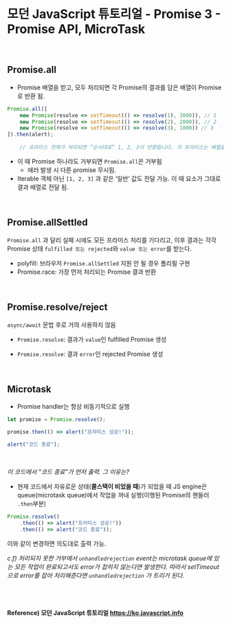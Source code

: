 # 모던 JavaScript 튜토리얼 - Promise 3 - Promise API, MicroTask

<br>

## Promise.all

* Promise 배열을 받고, 모두 처리되면 각 Promise의 결과를 담은 배열이 Promise 로 반환 됨.

```typescript
Promise.all([ 
	new Promise(resolve => setTimeout(() => resolve(1), 3000)), // 1 
	new Promise(resolve => setTimeout(() => resolve(2), 2000)), // 2 
	new Promise(resolve => setTimeout(() => resolve(3), 1000)) // 3
]).then(alert);
    
    // 프라미스 전체가 처리되면 “순서대로” 1, 2, 3이 반환됩니다. 각 프라미스는 배열을 구성하는 요소가 됩니다.
```

* 이 때 Promise 하나라도 거부되면 `Promise.all`은 거부됨
	* 에러 발생 시 다른 promise 무시됨.
* Iterable 객체 아닌 `[1, 2, 3]` 과 같은 ‘일반’ 값도 전달 가능. 이 때 요소가 그대로 결과 배열로 전달 됨.

<br>

## Promise.allSettled

`Promise.all` 과 달리 실패 시에도 모든 프라미스 처리를 기다리고, 이후 결과는 각각 Promise 상태 `fulfilled 또는 rejected`와 `value 또는 error`를 받는다.

* polyfill: 브라우저 `Promise.allSettled` 지원 안 될 경우 폴리필 구현
* Promise.race: 가장 먼저 처리되는 Promise 결과 반환

<br>

## Promise.resolve/reject

`async/await` 문법 후로 거의 사용하지 않음

* `Promise.resolve`: 결과가 `value`인 fulfilled Promise 생성

* `Promise.resolve`: 결과 `error`인 rejected Promise 생성

<br>

## Microtask

* Promise handler는 항상 비동기적으로 실행

```typescript
let promise = Promise.resolve();

promise.then(() => alert("프라미스 성공!"));

alert("코드 종료");
```

<br>

*이 코드에서 “코드 종료”가 먼저 출력. 그 이유는?*

- 현재 코드에서 자유로운 상태(**콜스택이 비었을 때**)가 되었을 때 JS engine은 queue(microtask queue)에서 작업을 꺼내 실행(이행된 Promise의 핸들러 `.then`부분)

```typescript
Promise.resolve()
	.then(() => alert("프라미스 성공!"))
	.then(() => alert("코드 종료"));
```

이와 같이 변경하면 의도대로 출력 가능.

*c.f) 처리되지 못한 거부에서 `unhandledrejection` event는 microtask queue에 있는 모든 작업이 완료되고서도 error가 잡히지 않는다면 발생한다. 따라서 setTimeout으로 error를 잡아 처리해준다면 `unhandledrejection` 가 트리거 된다.*

<br><br>

#### Reference) 모던 JavaScript 튜토리얼 https://ko.javascript.info